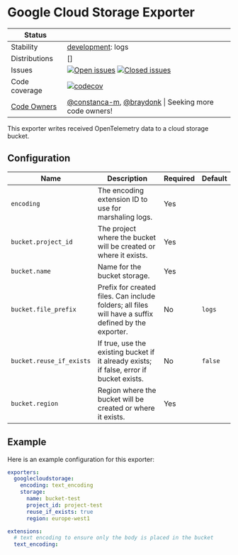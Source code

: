 # Google Cloud Storage Exporter

<!-- status autogenerated section -->
| Status        |           |
| ------------- |-----------|
| Stability     | [development]: logs   |
| Distributions | [] |
| Issues        | [![Open issues](https://img.shields.io/github/issues-search/open-telemetry/opentelemetry-collector-contrib?query=is%3Aissue%20is%3Aopen%20label%3Aexporter%2Fgooglecloudstorage%20&label=open&color=orange&logo=opentelemetry)](https://github.com/open-telemetry/opentelemetry-collector-contrib/issues?q=is%3Aopen+is%3Aissue+label%3Aexporter%2Fgooglecloudstorage) [![Closed issues](https://img.shields.io/github/issues-search/open-telemetry/opentelemetry-collector-contrib?query=is%3Aissue%20is%3Aclosed%20label%3Aexporter%2Fgooglecloudstorage%20&label=closed&color=blue&logo=opentelemetry)](https://github.com/open-telemetry/opentelemetry-collector-contrib/issues?q=is%3Aclosed+is%3Aissue+label%3Aexporter%2Fgooglecloudstorage) |
| Code coverage | [![codecov](https://codecov.io/github/open-telemetry/opentelemetry-collector-contrib/graph/main/badge.svg?component=exporter_googlecloudstorage)](https://app.codecov.io/gh/open-telemetry/opentelemetry-collector-contrib/tree/main/?components%5B0%5D=exporter_googlecloudstorage&displayType=list) |
| [Code Owners](https://github.com/open-telemetry/opentelemetry-collector-contrib/blob/main/CONTRIBUTING.md#becoming-a-code-owner)    | [@constanca-m](https://www.github.com/constanca-m), [@braydonk](https://www.github.com/braydonk) \| Seeking more code owners! |

[development]: https://github.com/open-telemetry/opentelemetry-collector/blob/main/docs/component-stability.md#development
<!-- end autogenerated section -->

This exporter writes received OpenTelemetry data to a cloud storage bucket.

## Configuration

| Name                     | Description                                                                                          | Required | Default |
|--------------------------|------------------------------------------------------------------------------------------------------|----------|---------|
| `encoding`               | The encoding extension ID to use for marshaling logs.                                                | Yes      |         |
| `bucket.project_id`      | The project where the bucket will be created or where it exists.                                     | Yes      |         |
| `bucket.name`            | Name for the bucket storage.                                                                         | Yes      |         |
| `bucket.file_prefix`     | Prefix for created files. Can include folders; all files will have a suffix defined by the exporter. | No       | `logs`  |
| `bucket.reuse_if_exists` | If true, use the existing bucket if it already exists; if false, error if bucket exists.             | No       | `false` |
| `bucket.region`          | Region where the bucket will be created or where it exists.                                          | Yes      |         |

## Example

Here is an example configuration for this exporter:

```yaml
exporters:
  googlecloudstorage:
    encoding: text_encoding
    storage:
      name: bucket-test
      project_id: project-test
      reuse_if_exists: true
      region: europe-west1

extensions:
  # text encoding to ensure only the body is placed in the bucket
  text_encoding:
```